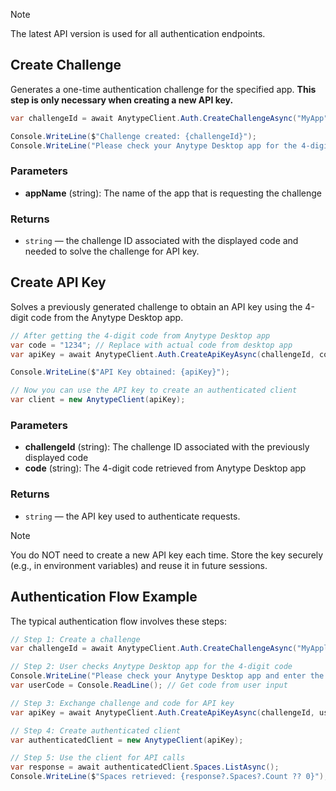 > [!NOTE]
> The latest API version is used for all authentication endpoints.

## Create Challenge

Generates a one-time authentication challenge for the specified app. **This step is only necessary when creating a new API key.**

```csharp
var challengeId = await AnytypeClient.Auth.CreateChallengeAsync("MyApp");

Console.WriteLine($"Challenge created: {challengeId}");
Console.WriteLine("Please check your Anytype Desktop app for the 4-digit code.");
```

### Parameters

- **appName** (string): The name of the app that is requesting the challenge

### Returns

- `string` — the challenge ID associated with the displayed code and needed to solve the challenge for API key.

## Create API Key

Solves a previously generated challenge to obtain an API key using the 4-digit code from the Anytype Desktop app.

```csharp
// After getting the 4-digit code from Anytype Desktop app
var code = "1234"; // Replace with actual code from desktop app
var apiKey = await AnytypeClient.Auth.CreateApiKeyAsync(challengeId, code);

Console.WriteLine($"API Key obtained: {apiKey}");

// Now you can use the API key to create an authenticated client
var client = new AnytypeClient(apiKey);
```

### Parameters

- **challengeId** (string): The challenge ID associated with the previously displayed code
- **code** (string): The 4-digit code retrieved from Anytype Desktop app

### Returns

- `string` — the API key used to authenticate requests.

> [!NOTE]
> You do NOT need to create a new API key each time.
> Store the key securely (e.g., in environment variables) and reuse it in future sessions.

## Authentication Flow Example

The typical authentication flow involves these steps:

```csharp
// Step 1: Create a challenge
var challengeId = await AnytypeClient.Auth.CreateChallengeAsync("MyApplication");

// Step 2: User checks Anytype Desktop app for the 4-digit code
Console.WriteLine("Please check your Anytype Desktop app and enter the 4-digit code:");
var userCode = Console.ReadLine(); // Get code from user input

// Step 3: Exchange challenge and code for API key
var apiKey = await AnytypeClient.Auth.CreateApiKeyAsync(challengeId, userCode);

// Step 4: Create authenticated client
var authenticatedClient = new AnytypeClient(apiKey);

// Step 5: Use the client for API calls
var response = await authenticatedClient.Spaces.ListAsync();
Console.WriteLine($"Spaces retrieved: {response?.Spaces?.Count ?? 0}");
```